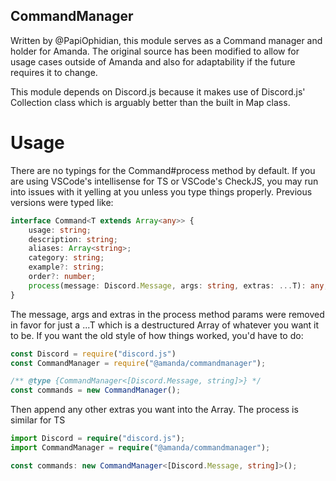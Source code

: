 ## CommandManager
Written by @PapiOphidian, this module serves as a Command manager and holder for Amanda. The original source has been modified to allow for usage cases outside of Amanda and also for adaptability if the future requires it to change.

This module depends on Discord.js because it makes use of Discord.js' Collection class which is arguably better than the built in Map class.

# Usage
There are no typings for the Command#process method by default. If you are using VSCode's intellisense for TS or VSCode's CheckJS, you may run into issues with it yelling at you unless you type things properly. Previous versions were typed like:

```ts
interface Command<T extends Array<any>> {
	usage: string;
	description: string;
	aliases: Array<string>;
	category: string;
	example?: string;
	order?: number;
	process(message: Discord.Message, args: string, extras: ...T): any;
}
```

The message, args and extras in the process method params were removed in favor for just a ...T which is a destructured Array of whatever you want it to be. If you want the old style of how things worked, you'd have to do:

```js
const Discord = require("discord.js")
const CommandManager = require("@amanda/commandmanager");

/** @type {CommandManager<[Discord.Message, string]>} */
const commands = new CommandManager();
```

Then append any other extras you want into the Array. The process is similar for TS

```ts
import Discord = require("discord.js");
import CommandManager = require("@amanda/commandmanager");

const commands: new CommandManager<[Discord.Message, string]>();
```
